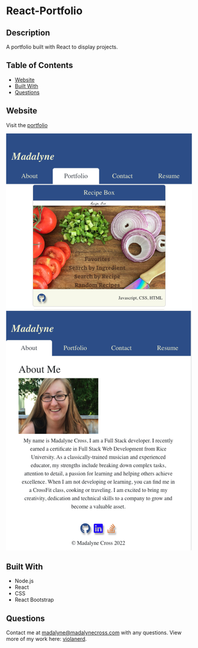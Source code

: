 # React-Portfolio

## Description 
A portfolio built with React to display projects.

## Table of Contents
* [Website](#website)
* [Built With](#built-with)
* [Questions](#questions)

## Website

Visit the [portfolio](https://violanerd.github.io/react-portfolio/)

  
![](./src/assets/screenshots/Portfolio.png)
![](./src/assets/screenshots/About.png)

## Built With
* Node.js
* React
* CSS
* React Bootstrap


## Questions

Contact me at madalyne@madalynecross.com with any questions. View more of my work here: [violanerd](https://github.com/violanerd).



